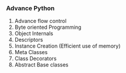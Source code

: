 ### Advance Python
1. Advance flow control
2. Byte oriented Programming
3. Object Internals
4. Descriptors
5. Instance Creation (Efficient use of memory)
6. Meta Classes
7. Class Decorators
8. Abstract Base classes
